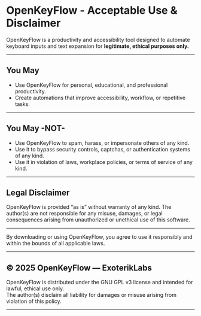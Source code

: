 # OpenKeyFlow - Acceptable Use & Disclaimer

OpenKeyFlow is a productivity and accessibility tool designed to automate keyboard inputs
and text expansion for **legitimate, ethical purposes only.**
_________________________________________________
## You May
- Use OpenKeyFlow for personal, educational, and professional productivity.
- Create automations that improve accessibility, workflow, or repetitive tasks.
_________________________________________________
## **You May -NOT-**
- Use OpenKeyFlow to spam, harass, or impersonate others of any kind.
- Use it to bypass security controls, captchas, or authentication systems of any kind.
- Use it in violation of laws, workplace policies, or terms of service of any kind.
_________________________________________________
## Legal Disclaimer
OpenKeyFlow is provided “as is” without warranty of any kind.
The author(s) are not responsible for any misuse, damages, or legal consequences
arising from unauthorized or unethical use of this software.
_________________________________________________
By downloading or using OpenKeyFlow, you agree to use it responsibly
and within the bounds of all applicable laws.

---
© 2025 OpenKeyFlow — ExoterikLabs 
---

OpenKeyFlow is distributed under the GNU GPL v3 license and intended for lawful, ethical use only.  
The author(s) disclaim all liability for damages or misuse arising from violation of this policy.

---

